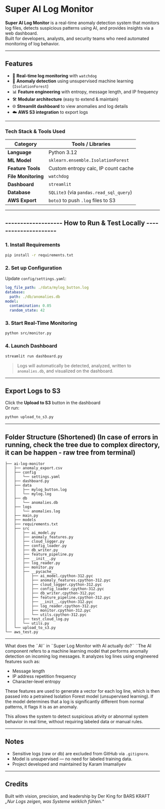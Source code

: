 #  Super AI Log Monitor

**Super AI Log Monitor** is a real-time anomaly detection system that monitors log files, detects suspicious patterns using AI, and provides insights via a web dashboard.  
Built for developers, analysts, and security teams who need automated monitoring of log behavior.

---

##  Features

- 📡 **Real-time log monitoring** with `watchdog`
- 🤖 **Anomaly detection** using unsupervised machine learning (`IsolationForest`)
- 📊 **Feature engineering** with entropy, message length, and IP frequency
- 🛠️ **Modular architecture** (easy to extend & maintain)
- 🌐 **Streamlit dashboard** to view anomalies and log details
- ☁️ **AWS S3 integration** to export logs

---

### Tech Stack & Tools Used

| Category            | Tools / Libraries                          |
|---------------------|--------------------------------------------|
| **Language**         | Python 3.12                                |
| **ML Model**         | `sklearn.ensemble.IsolationForest`         |
| **Feature Tools**    | Custom entropy calc, IP count cache        |
| **File Monitoring**  | `watchdog`                                 |
| **Dashboard**        | `streamlit`                                |
| **Database**         | `SQLite3` (via `pandas.read_sql_query`)    |
| **AWS Export**       | `boto3` to push `.log` files to S3         |

---

## ------------------- How to Run & Test Locally --------------------- 

### 1. Install Requirements
```bash
pip install -r requirements.txt
```

### 2. Set up Configuration
Update `config/settings.yaml`:
```yaml
log_file_path: ./data/mylog_button.log
database:
  path: ./db/anomalies.db
model:
  contamination: 0.05
  random_state: 42
```

### 3. Start Real-Time Monitoring
```bash
python src/monitor.py
```

### 4.  Launch Dashboard
```bash
streamlit run dashboard.py
```

> Logs will automatically be detected, analyzed, written to `anomalies.db`, and visualized on the dashboard.

---

##  Export Logs to S3
Click the **Upload to S3** button in the dashboard  
Or run:
```bash
python upload_to_s3.py
```

---

##  Folder Structure (Shortened) (In case of errors in running, check the tree due to complex directory, it can be happen - raw tree from terminal)
```
├── ai-log-monitor
│   ├── anomaly_export.csv
│   ├── config
│   │   └── settings.yaml
│   ├── dashboard.py
│   ├── data
│   │   ├── mylog_button.log
│   │   └── mylog.log
│   ├── db
│   │   └── anomalies.db
│   ├── logs
│   │   └── anomalies.log
│   ├── main.py
│   ├── models
│   ├── requirements.txt
│   ├── src
│   │   ├── ai_model.py
│   │   ├── anomaly_features.py
│   │   ├── cloud_logger.py
│   │   ├── config_loader.py
│   │   ├── db_writer.py
│   │   ├── feature_pipeline.py
│   │   ├── __init__.py
│   │   ├── log_reader.py
│   │   ├── monitor.py
│   │   ├── __pycache__
│   │   │   ├── ai_model.cpython-312.pyc
│   │   │   ├── anomaly_features.cpython-312.pyc
│   │   │   ├── cloud_logger.cpython-312.pyc
│   │   │   ├── config_loader.cpython-312.pyc
│   │   │   ├── db_writer.cpython-312.pyc
│   │   │   ├── feature_pipeline.cpython-312.pyc
│   │   │   ├── __init__.cpython-312.pyc
│   │   │   ├── log_reader.cpython-312.pyc
│   │   │   ├── monitor.cpython-312.pyc
│   │   │   └── utils.cpython-312.pyc
│   │   ├── test_cloud_log.py
│   │   └── utils.py
│   └── upload_to_s3.py
└── aws_test.py

```
---
What does the ¨AI¨ in ¨Super Log Monitor with AI actually do?¨
¨The AI component refers to a machine learning model that performs anomally detection on incoming log messages. It analyzes log lines using engineered features such as:

* Message length
* IP address repetition frequency
* Character-level entropy

These features are used to generate a vector for each log line, which is then passed into a petrained Isolation Forest model (unsupervised learning).
If the model determines that a log is significantly different from normal patterns, it flags it is as an anomaly.

This allows the system to detect suspicious ativity or abnormal system behavior in real time, without requiring labeled data or manual rules. 

---

##  Notes

-  Sensitive logs (raw or db) are excluded from GitHub via `.gitignore`.
-  Model is unsupervised — no need for labeled training data.
-  Project developed and maintained by Karam Imamaliyev

---

##  Credits

Built with vision, precision, and leadership by Der King for BARS KRAFT 
_„Nur Logs zeigen, was Systeme wirklich fühlen.“_
